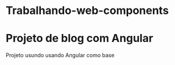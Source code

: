 # Trabalhando-web-components
# Projeto de blog com Angular

Projeto usundo usando Angular como base
